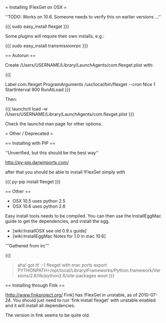 = Installing !FlexGet on OSX =

''TODO: Works on 10.6.  Someone needs to verify this on earlier versions ...''

{{{
sudo easy_install flexget
}}}

Some plugins will require their own installs, e.g.:

{{{
sudo easy_install transmissionrpc
}}}

== Autorun ==

Create /Users/USERNAME/Library/LaunchAgents/com.flexget.plist with:

{{{
<?xml version="1.0" encoding="UTF-8"?>
<!DOCTYPE plist PUBLIC "-//Apple//DTD PLIST 1.0//EN" "http://www.apple.com/DTDs/PropertyList-1.0.dtd">
<plist version="1.0">
<dict>  
	<key>Label</key>
	<string>com.flexget</string>
	<key>ProgramArguments</key>
	<array> 
		<string>/usr/local/bin/flexget</string>
		<string>--cron</string>
	</array>
	<key>Nice</key>
	<integer>1</integer>
	<key>StartInterval</key>
	<integer>900</integer>
	<key>RunAtLoad</key>
	<true/>
</dict>
</plist>
}}}

Then:

{{{
launchctl load -w /Users/USERNAME/Library/LaunchAgents/com.flexget.plist
}}}

Check the launchd man page for other options.


= Other / Deprecated =

== Installing with PIP ==

''Unverified, but this should be the best way''

http://py-pip.darwinports.com/

after that you should be able to install !FlexGet simply with

{{{
py-pip install flexget
}}}


== Other ==

 * OSX 10.5 uses python 2.5
 * OSX 10.6 uses python 2.6

Easy install tools needs to be compiled.
You can then use the InstallEggMac guide to get the dependencies, and install the egg.

 * [wiki:InstallOSX see old 0.9.x guide]
 * [wiki:InstallEggMac Notes for 1.0 in mac 10.6]

'''Gathered from irc'''

{{{
> aha!
> got it!
> :-)
> flexget with mac ports
> export PYTHONPATH=/opt/local/Library/Frameworks/Python.framework/Versions/2.6/lib/python2.6/site-packages
> woot
}}}

== Installing through Fink ==

[http://www.finkproject.org/ Fink] has !FlexGet in unstable, as of 2010-07-24.  You should just need to run 'fink install flexget' with unstable enabled and it will install all dependencies.

The version in fink seems to be quite old.
